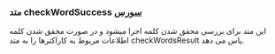 <h3>
متد checkWordSuccess
<a class="ext-link" href="classes_Tetris_TetrisGame.js.html#line309" >سورس</a>
</h3>
این متد برای بررسی محقق شدن کلمه اجرا میشود و در صورت محقق شدن کلمه اطلاعات مربوط به کاراکترها را به متد checkWordsResult پاس می دهد.
